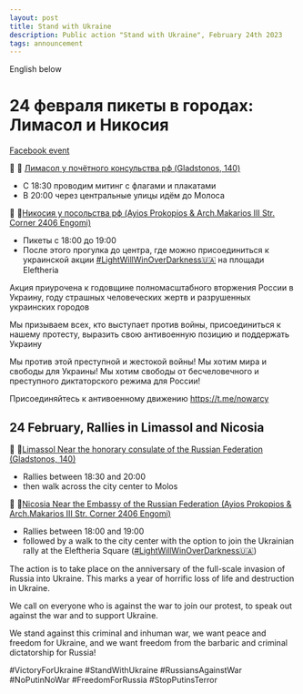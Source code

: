 ```yaml
---
layout: post
title: Stand with Ukraine
description: Public action "Stand with Ukraine", February 24th 2023
tags: announcement
---
```

English below

# 24 февраля пикеты в городах: Лимасол и Никосия

[Facebook event](https://www.facebook.com/events/5727921757255363)

📅 📍 [Лимасол у почётного консульства рф (Gladstonos, 140)](https://www.google.com/maps/search/34.683723,+33.051014)
* С 18:30 проводим митинг с флагами и плакатами 
* В 20:00 через центральные улицы идём до Молоса

📅 📍[Никосия у посольства рф (Ayios Prokopios & Arch.Makarios III Str. Corner 2406 Engomi)](https://goo.gl/maps/frvfN5oP68hTCt6Z7)
* Пикеты с 18:00 до 19:00
* После этого прогулка до центра, где можно присоединиться к украинской акции [#LightWillWinOverDarkness🇺🇦](https://www.facebook.com/groups/uacyprus/posts/5791244160983393) на площади Eleftheria

Акция приурочена к годовщине полномасштабного вторжения России в Украину, году страшных человеческих жертв и разрушенных украинских городов

Мы призываем всех, кто выступает против войны, присоединиться к нашему протесту, выразить свою антивоенную позицию и поддержать Украину

Мы против этой преступной и жестокой войны! Мы хотим мира и свободы для Украины! Мы хотим свободы от бесчеловечного и преступного диктаторского режима для России!

Присоединяйтесь к антивоенному движению https://t.me/nowarcy


## 24 February, Rallies in Limassol and Nicosia

📅 📍[Limassol Near the honorary consulate of the Russian Federation (Gladstonos, 140)](https://www.google.com/maps/search/34.683723,+33.051014)
* Rallies between 18:30 and 20:00
* then walk across the city center to Molos

📅 📍[Nicosia Near the Embassy of the Russian Federation (Ayios Prokopios & Arch.Makarios III Str. Corner 2406 Engomi)](https://goo.gl/maps/frvfN5oP68hTCt6Z7)
* Rallies between 18:00 and 19:00
* followed by a walk to the city center with the option to join the Ukrainian rally at the Eleftheria Square ([#LightWillWinOverDarkness🇺🇦](https://www.facebook.com/groups/uacyprus/posts/5791244160983393))

The action is to take place on the anniversary of the full-scale invasion of Russia into Ukraine. This marks a year of horrific loss of life and destruction in Ukraine.

We call on everyone who is against the war to join our protest, to speak out against the war and to support Ukraine.

We stand against this criminal and inhuman war, we want peace and freedom for Ukraine, and we want freedom from the barbaric and criminal dictatorship for Russia!

#VictoryForUkraine #StandWithUkraine #RussiansAgainstWar #NoPutinNoWar #FreedomForRussia #StopPutinsTerror
